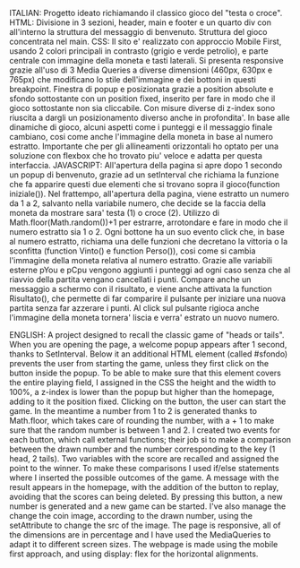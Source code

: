 ITALIAN: Progetto ideato richiamando il classico gioco del "testa o croce".
HTML: Divisione in 3 sezioni, header, main e footer e un quarto div con all'interno la struttura del messaggio di benvenuto. Struttura del gioco concentrata nel main.
CSS: Il sito e' realizzato con approccio Mobile First, usando 2 colori principali in contrasto (grigio e verde petrolio), e parte centrale con immagine della moneta e tasti laterali.
Si presenta responsive grazie all'uso di 3 Media Queries a diverse dimensioni (460px, 630px e 765px) che modificano lo stile dell'immagine e dei bottoni in questi breakpoint.
Finestra di popup e posizionata grazie a position absolute e sfondo sottostante con un position fixed, inserito per fare in modo che il gioco sottostante non sia cliccabile. Con misure diverse di z-index sono riuscita a dargli un posizionamento diverso anche in profondita'.
In base alle dinamiche di gioco, alcuni aspetti come i punteggi e il messaggio finale cambiano, cosi come anche l'immagine della moneta in base al numero estratto.
Importante che per gli allineamenti orizzontali ho optato per una soluzione con flexbox che ho trovato piu' veloce e adatta per questa interfaccia.
JAVASCRIPT: All'apertura della pagina si apre dopo 1 secondo un popup di benvenuto, grazie ad un setInterval che richiama la funzione che fa apparire questi due elementi che si trovano sopra il gioco(function iniziale()).
Nel frattempo, all'apertura della pagina, viene estratto un numero da 1 a 2, salvanto nella variabile numero, che decide se la faccia della moneta da mostrare sara' testa (1) o croce (2). Utilizzo di Math.floor(Math.random())+1 per estrarre, arrotondare e fare in modo che il numero estratto sia 1 o 2.
Ogni bottone ha un suo evento click che, in base al numero estratto, richiama una delle funzioni che decretano la vittoria o la sconfitta (function Vinto() e function Perso()), cosi come si cambia l'immagine della moneta relativa al numero estratto.
Grazie alle variabili esterne pYou e pCpu vengono aggiunti i punteggi ad ogni caso senza che al riavvio della partita vengano cancellati i punti.
Compare anche un messaggio a schermo con il risultato, e viene anche attivata la function Risultato(), che permette di far comparire il pulsante per iniziare una nuova partita senza far azzerare i punti. Al click sul pulsante rigioca anche l'immagine della moneta tornera' liscia e verra' estrato un nuovo numero.


ENGLISH: A project designed to recall the classic game of "heads or tails". 
When you are opening the page, a welcome popup appears after 1 second, thanks to SetInterval. Below it an additional HTML element (called #sfondo) prevents the user from starting the game, unless they first click on the button inside the popup. 
To be able to make sure that this element covers the entire playing field, I assigned in the CSS the height and the width to 100%, a z-index is lower than the popup but higher than the homepage, adding to it the position fixed.
Clicking on the button, the user can start the game. In the meantime a number from 1 to 2 is generated thanks to Math.floor, which takes care of rounding the number, with a + 1 to make sure that the random number is between 1 and 2.
I created two events for each button, which call external functions; their job si to make a comparison between the drawn number and the number corresponding to the key (1 head, 2 tails).
Two variables with the score are recalled and assigned the point to the winner.
To make these comparisons I used if/else statements where I inserted the possible outcomes of the game.
A message with the result appears in the homepage, with the addition of the button to replay, avoiding that the scores can being deleted.
By pressing this button, a new number is generated and a new game can be started.
I've also manage the change the coin image, according to the drawn number, using the setAttribute to change the src of the image.
The page is responsive, all of the dimensions are in percentage and I have used the MediaQueries to adapt it to different screen sizes. 
The webpage is made using the mobile first approach, and using display: flex for the horizontal alignments.
